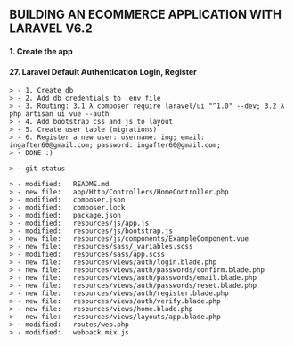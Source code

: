 ## BUILDING AN ECOMMERCE APPLICATION WITH LARAVEL V6.2

#### 1. Create the app

#### 27. Laravel Default Authentication Login, Register

    > - 1. Create db
    > - 2. Add db credentials to .env file
    > - 3. Routing: 3.1 λ composer require laravel/ui "^1.0" --dev; 3.2 λ php artisan ui vue --auth
    > - 4. Add bootstrap css and js to layout
    > - 5. Create user table (migrations)
    > - 6. Register a new user: username: ing; email: ingafter60@gmail.com; password: ingafter60@gmail.com;
    > - DONE :)

    > - git status

    > - modified:   README.md
    > - new file:   app/Http/Controllers/HomeController.php
    > - modified:   composer.json
    > - modified:   composer.lock
    > - modified:   package.json
    > - modified:   resources/js/app.js
    > - modified:   resources/js/bootstrap.js
    > - new file:   resources/js/components/ExampleComponent.vue
    > - new file:   resources/sass/_variables.scss
    > - modified:   resources/sass/app.scss
    > - new file:   resources/views/auth/login.blade.php
    > - new file:   resources/views/auth/passwords/confirm.blade.php
    > - new file:   resources/views/auth/passwords/email.blade.php
    > - new file:   resources/views/auth/passwords/reset.blade.php
    > - new file:   resources/views/auth/register.blade.php
    > - new file:   resources/views/auth/verify.blade.php
    > - new file:   resources/views/home.blade.php
    > - new file:   resources/views/layouts/app.blade.php
    > - modified:   routes/web.php
    > - modified:   webpack.mix.js


